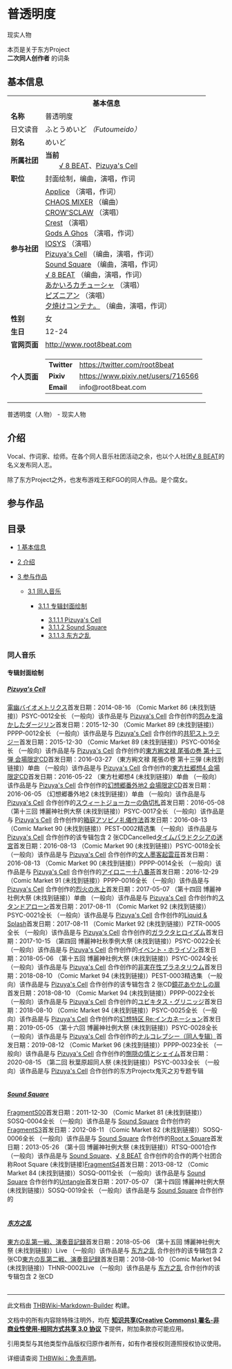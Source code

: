 # 普透明度

<!-- source html: G:\repos\THBWiki-Markdown-Builder\THBWikiMarkdown\Temp\main\6\6c\ns0%3A%E6%99%AE%E9%80%8F%E6%98%8E%E5%BA%A6.html -->

现实人物

本页是关于东方Project  
 **二次同人创作者** 的词条
## 基本信息

<table><tbody><tr><th colspan="3">基本信息</th></tr><tr><td class="label"><b>名称</b></td><td> 普透明度 </td></tr><tr><td class="label">日文读音</td><td> ふとうめいど <i>（Futoumeido）</i> </td></tr><tr><td class="label"><b>别名</b></td><td>めいど</td></tr><tr><td class="label"><b>所属社团</b></td><td><b>当前</b><div style="margin-left:2em;"><a href="./√_8_BEAT.md" title="√ 8 BEAT">√ 8 BEAT</a>、<a href="./Pizuya's_Cell.md" title="Pizuya&#39;s Cell">Pizuya's Cell</a></div></td></tr><tr><td class="label"><b>职位</b></td><td>封面绘制，编曲，演唱，作词</td></tr><tr><td class="label"><b>参与社团</b></td><td><a href="./Applice.md" title="Applice">Applice</a> （演唱，作词）<br><a href="./CHAOS_MIXER.md" title="CHAOS MIXER">CHAOS MIXER</a> （编曲）<br><a href="./CROW'SCLAW.md" title="CROW&#39;SCLAW">CROW'SCLAW</a> （演唱）<br><a href="./Crest.md" title="Crest">Crest</a> （演唱）<br><a href="./Gods_A_Ghos.md" title="Gods A Ghos">Gods A Ghos</a> （演唱，作词）<br><a href="./IOSYS.md" title="IOSYS">IOSYS</a> （演唱）<br><a href="./Pizuya's_Cell.md" title="Pizuya&#39;s Cell">Pizuya's Cell</a> （编曲，演唱，作词）<br><a href="./Sound_Square.md" title="Sound Square">Sound Square</a> （编曲，演唱，作词）<br><a href="./√_8_BEAT.md" title="√ 8 BEAT">√ 8 BEAT</a> （编曲，演唱，作词）<br><a href="./あかいろカチューシャ.md" title="あかいろカチューシャ">あかいろカチューシャ</a> （演唱）<br><a href="./ピズニアン.md" title="ピズニアン">ピズニアン</a> （演唱）<br><a href="./夕焼けコンテナ。.md" title="夕焼けコンテナ。">夕焼けコンテナ。</a> （编曲，演唱，作词）</td></tr><tr><td class="label"><b>性别</b></td><td>女</td></tr><tr><td class="label"><b>生日</b></td><td>12-24</td></tr><tr><td class="label"><b>官网页面</b></td><td><a rel="nofollow" class="external free" href="http://www.root8beat.com">http://www.root8beat.com</a></td></tr><tr><td class="label"><b>个人页面</b></td><td><table border="0" cellspacing="0" cellpadding="0"><tbody><tr><td><b>Twitter</b></td><td><a rel="nofollow" class="external free" href="https://twitter.com/root8beat">https://twitter.com/root8beat</a></td></tr><tr><td><b>Pixiv</b></td><td><a rel="nofollow" class="external free" href="https://www.pixiv.net/users/716566">https://www.pixiv.net/users/716566</a></td></tr><tr><td><b>Email</b></td><td>info@root8beat.com</td></tr></tbody></table></td></tr></tbody></table>

普透明度（人物） - 现实人物
## 介绍

  
Vocal、作词家、绘师。在各个同人音乐社团活动之余，也以个人社团[√ 8 BEAT](./√_8_BEAT.md)的名义发布同人志。  

除了东方Project之外，也发布游戏王和FGO的同人作品。是个腐女。
  


## 参与作品
## 目录

- [1 基本信息](#基本信息)
- [2 介绍](#介绍)
- [3 参与作品](#参与作品)

  - [3.1 同人音乐](#同人音乐)

    - [3.1.1 专辑封面绘制](#专辑封面绘制)

      - [3.1.1.1 Pizuya's Cell](#Pizuya&#39;s_Cell)
      - [3.1.1.2 Sound Square](#Sound_Square)
      - [3.1.1.3 东方之乱](#东方之乱)













### 同人音乐
#### 专辑封面绘制
##### [Pizuya's Cell](./Pizuya's_Cell.md)
[](./電幽バイオメトリクス.md)[電幽バイオメトリクス](./電幽バイオメトリクス.md)首发日期：2014-08-16 （Comic Market 86 (未找到链接)）PSYC-0012全长 （一般向）该作品是与 [Pizuya's Cell](./Pizuya's_Cell.md) 合作创作的[](./怨みを溶かしたダージリン.md)[怨みを溶かしたダージリン](./怨みを溶かしたダージリン.md)首发日期：2015-12-30 （Comic Market 89 (未找到链接)）PPPP-0012全长 （一般向）该作品是与 [Pizuya's Cell](./Pizuya's_Cell.md) 合作创作的[](./共犯ストラテジー.md)[共犯ストラテジー](./共犯ストラテジー.md)首发日期：2015-12-30 （Comic Market 89 (未找到链接)）PSYC-0016全长 （一般向）该作品是与 [Pizuya's Cell](./Pizuya's_Cell.md) 合作创作的[](./東方絢文禄_尾張の巻_第十三弾_会場限定CD.md)[東方絢文禄 尾張の巻 第十三弾 会場限定CD](./東方絢文禄_尾張の巻_第十三弾_会場限定CD.md)首发日期：2016-03-27 （東方絢文禄 尾張の卷 第十三弾 (未找到链接)）单曲 （一般向）该作品是与 [Pizuya's Cell](./Pizuya's_Cell.md) 合作创作的[](./東方杜郷想4_会場限定CD.md)[東方杜郷想4 会場限定CD](./東方杜郷想4_会場限定CD.md)首发日期：2016-05-22 （東方杜郷想4 (未找到链接)）单曲 （一般向）该作品是与 [Pizuya's Cell](./Pizuya's_Cell.md) 合作创作的[](./幻想郷番外地2_会場限定CD.md)[幻想郷番外地2 会場限定CD](./幻想郷番外地2_会場限定CD.md)首发日期：2016-06-05 （幻想郷番外地2 (未找到链接)）单曲 （一般向）该作品是与 [Pizuya's Cell](./Pizuya's_Cell.md) 合作创作的[](./スウィートジョーカーの偽切札.md)[スウィートジョーカーの偽切札](./スウィートジョーカーの偽切札.md)首发日期：2016-05-08 （第十三回 博麗神社例大祭 (未找到链接)）PSYC-0017全长 （一般向）该作品是与 [Pizuya's Cell](./Pizuya's_Cell.md) 合作创作的[](./箱庭アソビノ礼儀作法.md)[箱庭アソビノ礼儀作法](./箱庭アソビノ礼儀作法.md)首发日期：2016-08-13 （Comic Market 90 (未找到链接)）PEST-0002精选集 （一般向）该作品是与 [Pizuya's Cell](./Pizuya's_Cell.md) 合作创作的该专辑包含 2 张CDCancelled[](./タイムパラドクシアの迷宮.md)[タイムパラドクシアの迷宮](./タイムパラドクシアの迷宮.md)首发日期：2016-08-13 （Comic Market 90 (未找到链接)）PSYC-0018全长 （一般向）该作品是与 [Pizuya's Cell](./Pizuya's_Cell.md) 合作创作的[](./文人墨客起雲荘.md)[文人墨客起雲荘](./文人墨客起雲荘.md)首发日期：2016-08-13 （Comic Market 90 (未找到链接)）PPPP-0014全长 （一般向）该作品是与 [Pizuya's Cell](./Pizuya's_Cell.md) 合作创作的[](./アイロニー十八番茶.md)[アイロニー十八番茶](./アイロニー十八番茶.md)首发日期：2016-12-29 （Comic Market 91 (未找到链接)）PPPP-0016全长 （一般向）该作品是与 [Pizuya's Cell](./Pizuya's_Cell.md) 合作创作的[](./烈火の氷上.md)[烈火の氷上](./烈火の氷上.md)首发日期：2017-05-07 （第十四回 博麗神社例大祭 (未找到链接)）单曲 （一般向）该作品是与 [Pizuya's Cell](./Pizuya's_Cell.md) 合作创作的[](./スタンドアローン.md)[スタンドアローン](./スタンドアローン.md)首发日期：2017-08-11 （Comic Market 92 (未找到链接)）PSYC-0021全长 （一般向）该作品是与 [Pizuya's Cell](./Pizuya's_Cell.md) 合作创作的[](./Liquid_&_Splash.md)[Liquid &amp; Splash](./Liquid_&_Splash.md)首发日期：2017-08-11 （Comic Market 92 (未找到链接)）PZTR-0005全长 （一般向）该作品是与 [Pizuya's Cell](./Pizuya's_Cell.md) 合作创作的[](./ガラクタヒロイズム.md)[ガラクタヒロイズム](./ガラクタヒロイズム.md)首发日期：2017-10-15 （第四回 博麗神社秋季例大祭 (未找到链接)）PSYC-0022全长 （一般向）该作品是与 [Pizuya's Cell](./Pizuya's_Cell.md) 合作创作的[](./イベント・ホライゾン.md)[イベント・ホライゾン](./イベント・ホライゾン.md)首发日期：2018-05-06 （第十五回 博麗神社例大祭 (未找到链接)）PSYC-0024全长 （一般向）该作品是与 [Pizuya's Cell](./Pizuya's_Cell.md) 合作创作的[](./非実在性プラネタリウム.md)[非実在性プラネタリウム](./非実在性プラネタリウム.md)首发日期：2018-08-10 （Comic Market 94 (未找到链接)）PEST-0003精选集 （一般向）该作品是与 [Pizuya's Cell](./Pizuya's_Cell.md) 合作创作的该专辑包含 2 张CD[](./鏡花あやかしの扉.md)[鏡花あやかしの扉](./鏡花あやかしの扉.md)首发日期：2018-08-10 （Comic Market 94 (未找到链接)）PPPP-0022全长 （一般向）该作品是与 [Pizuya's Cell](./Pizuya's_Cell.md) 合作创作的[](./ユビキタス・グリニッジ.md)[ユビキタス・グリニッジ](./ユビキタス・グリニッジ.md)首发日期：2018-08-10 （Comic Market 94 (未找到链接)）PSYC-0025全长 （一般向）该作品是与 [Pizuya's Cell](./Pizuya's_Cell.md) 合作创作的[](./幻想特区_Re：インカネーション.md)[幻想特区 Re:インカネーション](./幻想特区_Re：インカネーション.md)首发日期：2019-05-05 （第十六回 博麗神社例大祭 (未找到链接)）PSYC-0028全长 （一般向）该作品是与 [Pizuya's Cell](./Pizuya's_Cell.md) 合作创作的[](./ナルコレプシー（同人专辑）.md)[ナルコレプシー（同人专辑）](./ナルコレプシー（同人专辑）.md)首发日期：2019-08-12 （Comic Market 96 (未找到链接)）PPPP-0023全长 （一般向）该作品是与 [Pizuya's Cell](./Pizuya's_Cell.md) 合作创作的[](./惻隠の情とシェイム.md)[惻隠の情とシェイム](./惻隠の情とシェイム.md)首发日期：2020-08-15 （第二回 秋葉原超同人祭 (未找到链接)）PSYC-0033全长 （一般向）该作品是与 [Pizuya's Cell](./Pizuya's_Cell.md) 合作创作的东方Projectx鬼灭之刃专题专辑
<table><style data-mw-deduplicate="TemplateStyles:r686458">.mw-parser-output .simple_work{display:grid;min-height:calc(120px + 0.5rem);grid-template-columns:calc(120px + 0.5rem)1fr;grid-template-rows:auto 1fr;grid-template-areas:"cover title""cover props";overflow:hidden}.mw-parser-output .simple_work-cover{grid-area:cover;align-self:center;justify-self:center;overflow:hidden;max-width:100%;max-height:100%;padding:0.25rem;word-break:break-all}.mw-parser-output .simple_work-cover a.new{display:block;text-align:center;padding:0.25rem}.mw-parser-output .simple_work-title{grid-area:title;margin-top:0.25rem;padding-left:0.25rem;font-weight:bold}.mw-parser-output .simple_work-props{grid-area:props;padding-left:0.25rem}.mw-parser-output .simple_work-prop{margin:0.125rem 0}</style>

<link rel="mw-deduplicated-inline-style" href="mw-data:TemplateStyles:r686458">

<link rel="mw-deduplicated-inline-style" href="mw-data:TemplateStyles:r686458">

<link rel="mw-deduplicated-inline-style" href="mw-data:TemplateStyles:r686458">

<link rel="mw-deduplicated-inline-style" href="mw-data:TemplateStyles:r686458">

<link rel="mw-deduplicated-inline-style" href="mw-data:TemplateStyles:r686458">

<link rel="mw-deduplicated-inline-style" href="mw-data:TemplateStyles:r686458">

<link rel="mw-deduplicated-inline-style" href="mw-data:TemplateStyles:r686458">

<link rel="mw-deduplicated-inline-style" href="mw-data:TemplateStyles:r686458">

<link rel="mw-deduplicated-inline-style" href="mw-data:TemplateStyles:r686458">

<link rel="mw-deduplicated-inline-style" href="mw-data:TemplateStyles:r686458">

<link rel="mw-deduplicated-inline-style" href="mw-data:TemplateStyles:r686458">

<link rel="mw-deduplicated-inline-style" href="mw-data:TemplateStyles:r686458">

<link rel="mw-deduplicated-inline-style" href="mw-data:TemplateStyles:r686458">

<link rel="mw-deduplicated-inline-style" href="mw-data:TemplateStyles:r686458">

<link rel="mw-deduplicated-inline-style" href="mw-data:TemplateStyles:r686458">

<link rel="mw-deduplicated-inline-style" href="mw-data:TemplateStyles:r686458">

<link rel="mw-deduplicated-inline-style" href="mw-data:TemplateStyles:r686458">

<link rel="mw-deduplicated-inline-style" href="mw-data:TemplateStyles:r686458">

<link rel="mw-deduplicated-inline-style" href="mw-data:TemplateStyles:r686458">

<link rel="mw-deduplicated-inline-style" href="mw-data:TemplateStyles:r686458">

<link rel="mw-deduplicated-inline-style" href="mw-data:TemplateStyles:r686458">
</table>


##### [Sound Square](./Sound_Square.md)
[](./FragmentS00.md)[FragmentS00](./FragmentS00.md)首发日期：2011-12-30 （Comic Market 81 (未找到链接)）SOSQ-0004全长 （一般向）该作品是与 [Sound Square](./Sound_Square.md) 合作创作的[](./FragmentS3.md)[FragmentS3](./FragmentS3.md)首发日期：2012-08-11 （Comic Market 82 (未找到链接)）SOSQ-0006全长 （一般向）该作品是与 [Sound Square](./Sound_Square.md) 合作创作的[](./Root_x_Square.md)[Root x Square](./Root_x_Square.md)首发日期：2013-05-26 （第十回 博麗神社例大祭 (未找到链接)）RTSQ-0001合作 （一般向）该作品是与 [Sound Square](./Sound_Square.md)、​[√ 8 BEAT](./√_8_BEAT.md) 合作创作的合作的两个社团合称Root Square (未找到链接)[](./FragmentS4.md)[FragmentS4](./FragmentS4.md)首发日期：2013-08-12 （Comic Market 84 (未找到链接)）SOSQ-0011全长 （一般向）该作品是与 [Sound Square](./Sound_Square.md) 合作创作的[](./Untangle.md)[Untangle](./Untangle.md)首发日期：2017-05-07 （第十四回 博麗神社例大祭 (未找到链接)）SOSQ-0019全长 （一般向）该作品是与 [Sound Square](./Sound_Square.md) 合作创作的
<table><link rel="mw-deduplicated-inline-style" href="mw-data:TemplateStyles:r686458">

<link rel="mw-deduplicated-inline-style" href="mw-data:TemplateStyles:r686458">

<link rel="mw-deduplicated-inline-style" href="mw-data:TemplateStyles:r686458">

<link rel="mw-deduplicated-inline-style" href="mw-data:TemplateStyles:r686458">

<link rel="mw-deduplicated-inline-style" href="mw-data:TemplateStyles:r686458">
</table>


##### [东方之乱](./东方之乱.md)
[](./東方の乱第一戦、演奏音記録.md)[東方の乱第一戦、演奏音記録](./東方の乱第一戦、演奏音記録.md)首发日期：2018-05-06 （第十五回 博麗神社例大祭 (未找到链接)）Live （一般向）该作品是与 [东方之乱](./东方之乱.md) 合作创作的该专辑包含 2 张CD[](./東方の乱第二戦、演奏音記録.md)[東方の乱第二戦、演奏音記録](./東方の乱第二戦、演奏音記録.md)首发日期：2018-08-10 （Comic Market 94 (未找到链接)）THNR-0002Live （一般向）该作品是与 [东方之乱](./东方之乱.md) 合作创作的该专辑包含 2 张CD
<table><link rel="mw-deduplicated-inline-style" href="mw-data:TemplateStyles:r686458">

<link rel="mw-deduplicated-inline-style" href="mw-data:TemplateStyles:r686458">
</table>






---

此文档由 [THBWiki-Markdown-Builder](https://github.com/Delsin-Yu/THBWiki-Markdown-Builder) 构建。

文档中的所有内容除特殊注明外，均在 [**知识共享(Creative Commons) 署名-非商业性使用-相同方式共享 3.0 协议**](https://creativecommons.org/licenses/by-sa/3.0/deed.zh-hans) 下提供，附加条款亦可能应用。

引用类型与其他类型作品版权归原作者所有，如有作者授权则遵照授权协议使用。

详细请查阅 [THBWiki：免责声明](https://thbwiki.cc/THBWiki:%E5%85%8D%E8%B4%A3%E5%A3%B0%E6%98%8E)。

